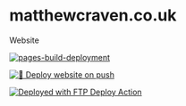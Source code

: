 # matthewcraven.co.uk
Website



[![pages-build-deployment](https://github.com/cravo/matthewcravencouk/actions/workflows/pages/pages-build-deployment/badge.svg)](https://github.com/cravo/matthewcravencouk/actions/workflows/pages/pages-build-deployment)

[![🚀 Deploy website on push](https://github.com/cravo/matthewcravencouk/actions/workflows/main.yml/badge.svg)](https://github.com/cravo/matthewcravencouk/actions/workflows/main.yml)




[<img alt="Deployed with FTP Deploy Action" src="https://img.shields.io/badge/Deployed With-FTP DEPLOY ACTION-%3CCOLOR%3E?style=for-the-badge&color=0077b6">](https://github.com/SamKirkland/FTP-Deploy-Action)
